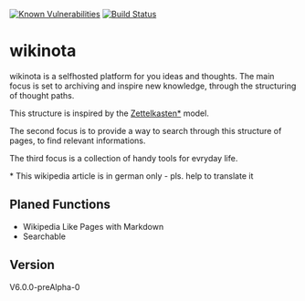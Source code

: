 [![Known Vulnerabilities](https://snyk.io/test/github/wikinota/wikinota/badge.svg?targetFile=package.json)](https://snyk.io/test/github/wikinota/wikinota?targetFile=package.json)
[![Build Status](https://travis-ci.org/wikinota/wikinota.svg?branch=master)](https://travis-ci.org/wikinota/wikinota)

# wikinota
wikinota is a selfhosted platform for you ideas and thoughts.
The main focus is set to archiving and inspire new knowledge, through the structuring of thought paths.

This structure is inspired by the [Zettelkasten*](https://de.wikipedia.org/wiki/Zettelkasten) model.

The second focus is to provide a way to search through this structure of pages, to find relevant informations.

The third focus is a collection of handy tools for evryday life.

\* This wikipedia article is in german only - pls. help to translate it

## Planed Functions
- Wikipedia Like Pages with Markdown
- Searchable

## Version
V6.0.0-preAlpha-0
